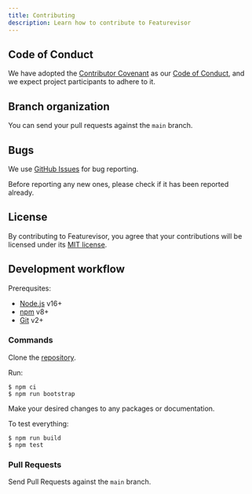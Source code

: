 ```yaml
---
title: Contributing
description: Learn how to contribute to Featurevisor
---
```


## Code of Conduct

We have adopted the [Contributor Covenant](https://www.contributor-covenant.org/) as our [Code of Conduct](https://github.com/fahad19/featurevisor/blob/main/CODE_OF_CONDUCT.md), and we expect project participants to adhere to it.

## Branch organization

You can send your pull requests against the `main` branch.

## Bugs

We use [GitHub Issues](https://github.com/fahad19/featurevisor/issues) for bug reporting.

Before reporting any new ones, please check if it has been reported already.

## License

By contributing to Featurevisor, you agree that your contributions will be licensed under its [MIT license](https://github.com/fahad19/featurevisor/blob/main/LICENSE).

## Development workflow

Prerequsites:

- [Node.js](https://nodejs.org/en/) v16+
- [npm](https://www.npmjs.com/) v8+
- [Git](https://git-scm.com/) v2+

### Commands

Clone the [repository](https://github.com/fahad19/featurevisor).

Run:

```
$ npm ci
$ npm run bootstrap
```

Make your desired changes to any packages or documentation.

To test everything:

```
$ npm run build
$ npm test
```

### Pull Requests

Send Pull Requests against the `main` branch.
